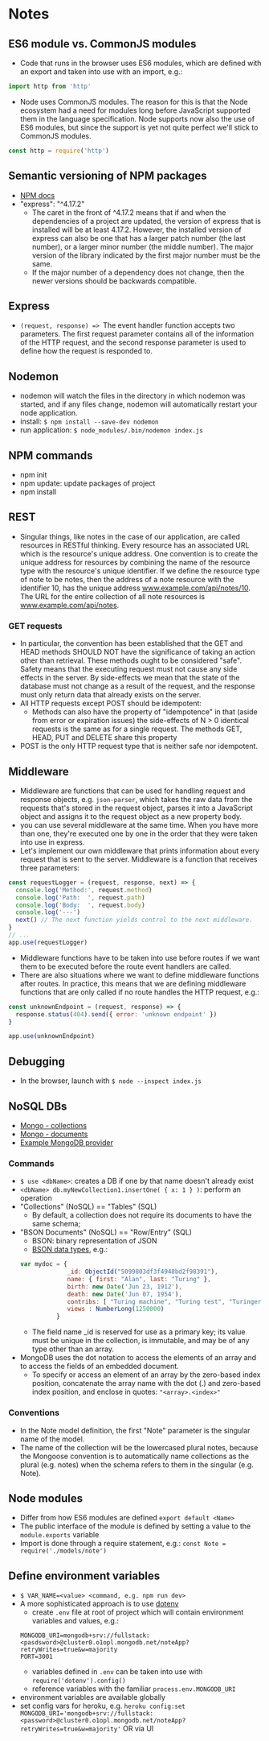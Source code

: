 # Notes
## ES6 module vs. CommonJS modules
* Code that runs in the browser uses ES6 modules, which are defined with an export and taken into use with an import, e.g.:
```js
import http from 'http'
```
* Node uses CommonJS modules. The reason for this is that the Node ecosystem had a need for modules long before JavaScript supported them in the language specification. Node supports now also the use of ES6 modules, but since the support is yet not quite perfect we'll stick to CommonJS modules.

```js
const http = require('http')
```

## Semantic versioning of NPM packages
* [NPM docs](https://docs.npmjs.com/about-semantic-versioning)
* "express": "^4.17.2"
  * The caret in the front of ^4.17.2 means that if and when the dependencies of a project are updated, the version of express that is installed will be at least 4.17.2. However, the installed version of express can also be one that has a larger patch number (the last number), or a larger minor number (the middle number). The major version of the library indicated by the first major number must be the same.
  * If the major number of a dependency does not change, then the newer versions should be backwards compatible.

## Express
* `(request, response) => `The event handler function accepts two parameters. The first request parameter contains all of the information of the HTTP request, and the second response parameter is used to define how the request is responded to.

## Nodemon
* nodemon will watch the files in the directory in which nodemon was started, and if any files change, nodemon will automatically restart your node application.
* install: `$ npm install --save-dev nodemon`
* run application: `$ node_modules/.bin/nodemon index.js`

## NPM commands
* npm init
* npm update: update packages of project
* npm install

## REST
* Singular things, like notes in the case of our application, are called resources in RESTful thinking. Every resource has an associated URL which is the resource's unique address. One convention is to create the unique address for resources by combining the name of the resource type with the resource's unique identifier. If we define the resource type of note to be notes, then the address of a note resource with the identifier 10, has the unique address www.example.com/api/notes/10. The URL for the entire collection of all note resources is www.example.com/api/notes.

### GET requests
* In particular, the convention has been established that the GET and HEAD methods SHOULD NOT have the significance of taking an action other than retrieval. These methods ought to be considered "safe". Safety means that the executing request must not cause any side effects in the server. By side-effects we mean that the state of the database must not change as a result of the request, and the response must only return data that already exists on the server.
* All HTTP requests except POST should be idempotent:
  * Methods can also have the property of "idempotence" in that (aside from error or expiration issues) the side-effects of N > 0 identical requests is the same as for a single request. The methods GET, HEAD, PUT and DELETE share this property
* POST is the only HTTP request type that is neither safe nor idempotent.

## Middleware
* Middleware are functions that can be used for handling request and response objects, e.g. `json-parser`, which takes the raw data from the requests that's stored in the request object, parses it into a JavaScript object and assigns it to the request object as a new property body.
* you can use several middleware at the same time. When you have more than one, they're executed one by one in the order that they were taken into use in express.
* Let's implement our own middleware that prints information about every request that is sent to the server. Middleware is a function that receives three parameters:
```js
const requestLogger = (request, response, next) => {
  console.log('Method:', request.method)
  console.log('Path:  ', request.path)
  console.log('Body:  ', request.body)
  console.log('---')
  next() // The next function yields control to the next middleware.
}
// ...
app.use(requestLogger)
```
* Middleware functions have to be taken into use before routes if we want them to be executed before the route event handlers are called.
*  There are also situations where we want to define middleware functions after routes. In practice, this means that we are defining middleware functions that are only called if no route handles the HTTP request, e.g.:
```js
const unknownEndpoint = (request, response) => {
  response.status(404).send({ error: 'unknown endpoint' })
}

app.use(unknownEndpoint)
```

## Debugging
* In the browser, launch with `$ node --inspect index.js`

## NoSQL DBs
* [Mongo - collections](https://docs.mongodb.com/manual/core/databases-and-collections/)
* [Mongo - documents](https://docs.mongodb.com/manual/core/document/)
* [Example MongoDB provider](https://www.mongodb.com/atlas/database)

### Commands
* `$ use <dbName>`: creates a DB if one by that name doesn't already exist
* `<dbName> db.myNewCollection1.insertOne( { x: 1 } )`: perform an operation
* "Collections" (NoSQL) == "Tables" (SQL)
  * By default, a collection does not require its documents to have the same schema;
* "BSON Documents" (NoSQL) == "Row/Entry" (SQL)
  * BSON: binary representation of JSON
  * [BSON data types](https://docs.mongodb.com/manual/reference/bson-types/), e.g.:
  ```js
  var mydoc = {
               _id: ObjectId("5099803df3f4948bd2f98391"),
               name: { first: "Alan", last: "Turing" },
               birth: new Date('Jun 23, 1912'),
               death: new Date('Jun 07, 1954'),
               contribs: [ "Turing machine", "Turing test", "Turingery" ],
               views : NumberLong(1250000)
            }
  ```
  * The field name _id is reserved for use as a primary key; its value must be unique in the collection, is immutable, and may be of any type other than an array.
* MongoDB uses the dot notation to access the elements of an array and to access the fields of an embedded document.
  * To specify or access an element of an array by the zero-based index position, concatenate the array name with the dot (.) and zero-based index position, and enclose in quotes: `"<array>.<index>"`

### Conventions
* In the Note model definition, the first "Note" parameter is the singular name of the model.
* The name of the collection will be the lowercased plural notes, because the Mongoose convention is to automatically name collections as the plural (e.g. notes) when the schema refers to them in the singular (e.g. Note).

## Node modules
* Differ from how ES6 modules are defined `export default <Name>`
* The public interface of the module is defined by setting a value to the `module.exports` variable
* Import is done through a require statement, e.g.: `const Note = require('./models/note')`

## Define environment variables
* `$ VAR_NAME=<value> <command, e.g. npm run dev>`
* A more sophisticated approach is to use [dotenv](https://github.com/motdotla/dotenv#readme)
  * create `.env` file at root of project which will contain environment variables and values, e.g.:
  ```
  MONGODB_URI=mongodb+srv://fullstack:<pasdsword>@cluster0.o1opl.mongodb.net/noteApp?retryWrites=true&w=majority
  PORT=3001
  ```
  * variables defined in `.env` can be taken into use with `require('dotenv').config()`
  * reference variables with the familiar `process.env.MONGODB_URI`
* environment variables are available globally
* set config vars for heroku, e.g. `heroku config:set MONGODB_URI='mongodb+srv://fullstack:<password>@cluster0.o1opl.mongodb.net/noteApp?retryWrites=true&w=majority'` OR via UI
